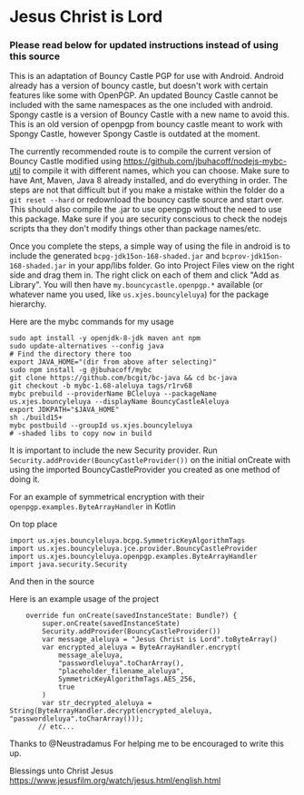 # Jesus Christ is Lord

### Please read below for updated instructions instead of using this source

This is an adaptation of Bouncy Castle PGP for use with Android. Android already has a version of bouncy castle, but doesn't work with certain features like some with OpenPGP. An updated Bouncy Castle cannot be included with the same namespaces as the one included with android. Spongy castle is a version of Bouncy Castle with a new name to avoid this. This is an old version of openpgp from bouncy castle meant to work with Spongy Castle, however Spongy Castle is outdated at the moment.

The currently recommended route is to compile the current version of Bouncy Castle modified using https://github.com/jbuhacoff/nodejs-mybc-util to compile it with different names, which you can choose. Make sure to have Ant, Maven, Java 8 already installed, and do everything in order. The steps are not that difficult but if you make a mistake within the folder do a ```git reset --hard``` or redownload the bouncy castle source and start over. This should also compile the .jar to use openpgp without the need to use this package. Make sure if you are security conscious to check the nodejs scripts tha they don't modify things other than package names/etc.

Once you complete the steps, a simple way of using the file in android is to include the generated
```bcpg-jdk15on-168-shaded.jar```
and
```bcprov-jdk15on-168-shaded.jar```
in your app/libs folder. Go into Project Files view on the right side and drag them in. The right click on each of them and click "Add as Library".
You will then have ```my.bouncycastle.openpgp.*``` available (or whatever name you used, like ```us.xjes.bouncyleluya```) for the package hierarchy.

Here are the mybc commands for my usage
```
sudo apt install -y openjdk-8-jdk maven ant npm
sudo update-alternatives --config java
# Find the directory there too
export JAVA_HOME="(dir from above after selecting)"
sudo npm install -g @jbuhacoff/mybc
git clone https://github.com/bcgit/bc-java && cd bc-java
git checkout -b mybc-1.68-aleluya tags/r1rv68
mybc prebuild --providerName BCleluya --packageName us.xjes.bouncyleluya --displayName BouncyCastleAleluya
export JDKPATH="$JAVA_HOME"
sh ./build15+
mybc postbuild --groupId us.xjes.bouncyleluya
# -shaded libs to copy now in build
```

It is important to include the new Security provider. Run ```Security.addProvider(BouncyCastleProvider())``` on the initial onCreate with using the imported BouncyCastleProvider you created as one method of doing it.

For an example of symmetrical encryption with their ```openpgp.examples.ByteArrayHandler``` in Kotlin

On top place
```
import us.xjes.bouncyleluya.bcpg.SymmetricKeyAlgorithmTags
import us.xjes.bouncyleluya.jce.provider.BouncyCastleProvider
import us.xjes.bouncyleluya.openpgp.examples.ByteArrayHandler
import java.security.Security
```

And then in the source

Here is an example usage of the project 
```
    override fun onCreate(savedInstanceState: Bundle?) {
        super.onCreate(savedInstanceState)
        Security.addProvider(BouncyCastleProvider())
        var message_aleluya = "Jesus Christ is Lord".toByteArray()
        var encrypted_aleluya = ByteArrayHandler.encrypt(
            message_aleluya,
            "passwordleluya".toCharArray(),
            "placeholder_filename_aleluya",
            SymmetricKeyAlgorithmTags.AES_256,
            true
        )
        var str_decrypted_aleluya = String(ByteArrayHandler.decrypt(encrypted_aleluya, "passwordleluya".toCharArray()));
       // etc...        
```

Thanks to @Neustradamus For helping me to be encouraged to write this up.

Blessings unto Christ Jesus https://www.jesusfilm.org/watch/jesus.html/english.html
